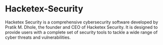 # Hacketex-Security
Hacketex Security is a comprehensive cybersecurity software developed by Pratik M. Dhole, the founder and CEO of Hacketex Security. It is designed to provide users with a complete set of security tools to tackle a wide range of cyber threats and vulnerabilities.
